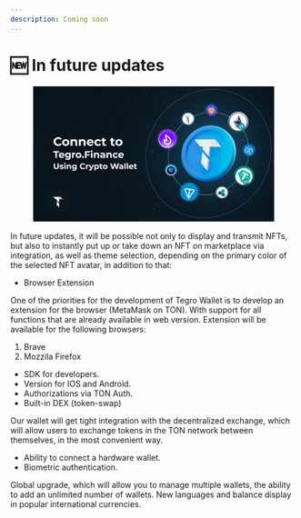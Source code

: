 ```yaml
---
description: Coming soon
---
```


# 🆕 In future updates

<figure><img src="../.gitbook/assets/image (17).png" alt=""><figcaption></figcaption></figure>

In future updates, it will be possible not only to display and transmit NFTs, but also to instantly put up or take down an NFT on marketplace via integration, as well as theme selection, depending on the primary color of the selected NFT avatar, in addition to that:

* Browser Extension

One of the priorities for the development of Tegro Wallet is to develop an extension for the browser (MetaMask on TON). With support for all functions that are already available in web version. Extension will be available for the following browsers:

1. Brave&#x20;
2. Mozzila Firefox&#x20;

* SDK for developers.&#x20;
* Version for IOS and Android.&#x20;
* Authorizations via TON Auth.&#x20;
* Built-in DEX (token-swap)

Our wallet will get tight integration with the decentralized exchange, which will allow users to exchange tokens in the TON network between themselves, in the most convenient way.

* Ability to connect a hardware wallet.&#x20;
* Biometric authentication.

Global upgrade, which will allow you to manage multiple wallets, the ability to add an unlimited number of wallets. New languages and balance display in popular international currencies.
